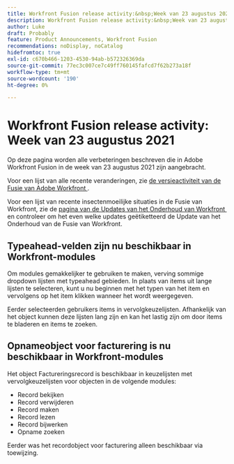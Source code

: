 ```yaml
---
title: Workfront Fusion release activity:&nbsp;Week van 23 augustus 2021
description: Workfront Fusion release activity:&nbsp;Week van 23 augustus 2021
author: Luke
draft: Probably
feature: Product Announcements, Workfront Fusion
recommendations: noDisplay, noCatalog
hidefromtoc: true
exl-id: c670b466-1203-4530-94ab-b572326369da
source-git-commit: 77ec3c007ce7c49ff760145fafcd7f62b273a18f
workflow-type: tm+mt
source-wordcount: '190'
ht-degree: 0%

---
```


# Workfront Fusion release activity: Week van 23 augustus 2021

Op deze pagina worden alle verbeteringen beschreven die in Adobe Workfront Fusion in de week van 23 augustus 2021 zijn aangebracht.

Voor een lijst van alle recente veranderingen, zie [&#x200B; de versieactiviteit van de Fusie van Adobe Workfront &#x200B;](/help/workfront-fusion/fusion-product-releases/fusion-release-activity.md).

Voor een lijst van recente insectenmoeilijke situaties in de Fusie van Workfront, zie de [&#x200B; pagina van de Updates van het Onderhoud van Workfront &#x200B;](https://experienceleague.adobe.com/docs/workfront-known-issues/releases/current-updates.html?lang=nl-NL) en controleer om het even welke updates geëtiketteerd de Update van het Onderhoud van de Fusie van Workfront.

## Typeahead-velden zijn nu beschikbaar in Workfront-modules

Om modules gemakkelijker te gebruiken te maken, verving sommige dropdown lijsten met typeahead gebieden. In plaats van items uit lange lijsten te selecteren, kunt u nu beginnen met het typen van het item en vervolgens op het item klikken wanneer het wordt weergegeven.

Eerder selecteerden gebruikers items in vervolgkeuzelijsten. Afhankelijk van het object kunnen deze lijsten lang zijn en kan het lastig zijn om door items te bladeren en items te zoeken.

## Opnameobject voor facturering is nu beschikbaar in Workfront-modules

Het object Factureringsrecord is beschikbaar in keuzelijsten met vervolgkeuzelijsten voor objecten in de volgende modules:

* Record bekijken
* Record verwijderen
* Record maken
* Record lezen
* Record bijwerken
* Opname zoeken

Eerder was het recordobject voor facturering alleen beschikbaar via toewijzing.
